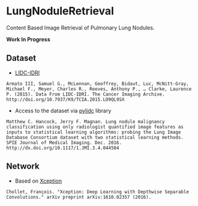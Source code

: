 # LungNoduleRetrieval

Content Based Image Retrieval of Pulmonary Lung Nodules.

**Work In Progress**

## Dataset
- [LIDC-IDRI](https://wiki.cancerimagingarchive.net/display/Public/LIDC-IDRI)
```
Armato III, Samuel G., McLennan, Geoffrey, Bidaut, Luc, McNitt-Gray, Michael F., Meyer, Charles R., Reeves, Anthony P., … Clarke, Laurence P. (2015). Data From LIDC-IDRI. The Cancer Imaging Archive. http://doi.org/10.7937/K9/TCIA.2015.LO9QL9SX
```
- Access to the dataset via [pylidc](https://github.com/pylidc/pylidc) library
```
Matthew C. Hancock, Jerry F. Magnan. Lung nodule malignancy classification using only radiologist quantified image features as inputs to statistical learning algorithms: probing the Lung Image Database Consortium dataset with two statistical learning methods. SPIE Journal of Medical Imaging. Dec. 2016. http://dx.doi.org/10.1117/1.JMI.3.4.044504
```

## Network
- Based on [Xception](https://arxiv.org/abs/1610.02357)
```
Chollet, François. "Xception: Deep Learning with Depthwise Separable Convolutions." arXiv preprint arXiv:1610.02357 (2016).
```
